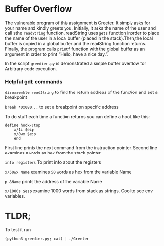 # Buffer Overflow
The vulnerable program of this assignment is Greeter. It simply asks for your name and kindly greets you. Initially, it asks the name of the user and call sthe​ `readString` function, readString uses `​gets` ​function inorder to place the name of the user in a local buffer (placed in the stack).Then,the local buffer is copied in a global buffer and the readString function returns. Finally, the program calls `​printf` ​function​ with the global buffer as an argument in order to print “Hello<user>, have a nice day.”.

In the script `greedier.py` is demonstrated a simple buffer overflow for Arbitrary code execution.

### Helpful gdb commands

`disassemble readString` to find the return address of the function and set a breakpoint

`break *0x080...` to set a breakpoint on specific address

To do stuff each time a function returns you can define a hook like this:
```
define hook-stop
    x/1i $eip
    x/8wx $esp
    end
```
First line prints the next command from the instruction pointer.
Second line e`x`amines `8` `w`ords as he`x` from the stack pointer

`info registers` To print info about the registers

`x/50wx Name` e`x`amines `50` `w`ords as he`x` from the variable Name

`p &Name` prints the address of the variable Name

`x/1000s $esp` examine 1000 words from stack as strings. Cool to see env variables.

# TLDR;
To test it run
```
(python3 greedier.py; cat) | ./Greeter 
```